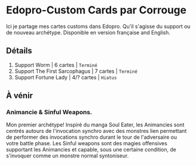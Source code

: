 # Edopro-Custom Cards par Corrouge
Ici je partage mes cartes customs dans Edopro. Qu'il s'agisse du support ou de nouveau archétype.
Disponible en version française and English.

## Détails

1. Support Worm | 6 cartes | `Terminé`
2. Support The First Sarcophagus | 7 cartes | `Terminé`
3. Support Fortune Lady | 4/? cartes | `Hiatus`

## À vénir

### Animancie & Sinful Weapons. 
Mon premier archétype! Inspiré du manga Soul Eater, les Animancies sont centrés autours de l'invocation synchro avec des monstres lien permettant de performer des invocations synchro durant le tour de l'adversaire ou votre battle phase. Les Sinful weapons sont des magies offensives supportant les Animancies et capable, sous une certaine condition, de s'invoquer comme un monstre normal syntoniseur.
